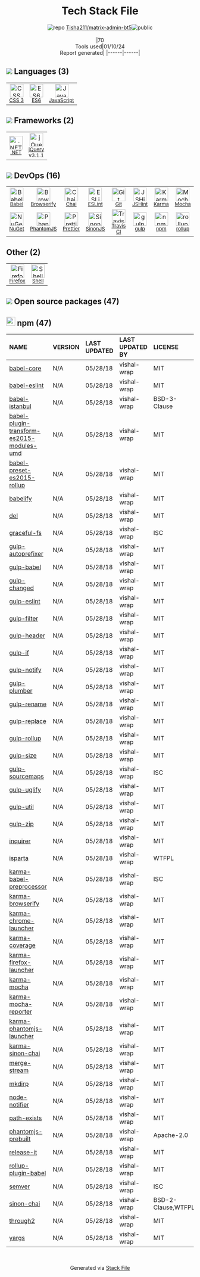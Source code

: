 <!--
&lt;--- Readme.md Snippet without images Start ---&gt;
## Tech Stack
Tisha211/matrix-admin-bt5 is built on the following main stack:

- [Mocha](http://mochajs.org/) – Javascript Testing Framework
- [gulp](http://gulpjs.com/) – JS Build Tools / JS Task Runners
- [Browserify](http://browserify.org/) – Front End Package Manager
- [.NET](http://www.microsoft.com/net/) – Frameworks (Full Stack)
- [jQuery](http://jquery.com/) – Javascript UI Libraries
- [JavaScript](https://developer.mozilla.org/en-US/docs/Web/JavaScript) – Languages
- [Karma](http://karma-runner.github.io/) – Browser Testing
- [Chai](http://chaijs.com/) – Javascript Testing Framework
- [PhantomJS](https://phantomjs.org/) – Headless Browsers
- [JSHint](http://www.jshint.com/about/) – Code Review
- [Babel](http://babeljs.io/) – JavaScript Compilers
- [ESLint](http://eslint.org/) – Code Review
- [SinonJS](http://sinonjs.org/) – Javascript Testing Framework
- [ES6](http://www.ecma-international.org/ecma-262/6.0/) – Languages
- [rollup](http://rollupjs.org/) – JS Build Tools / JS Task Runners
- [Shell](https://en.wikipedia.org/wiki/Shell_script) – Shells
- [Prettier](https://prettier.io/) – Code Review
- [Firefox](https://www.mozilla.org/en-US/firefox/) – Web Browser
- [Travis CI](http://travis-ci.com/) – Continuous Integration

Full tech stack [here](/techstack.md)

&lt;--- Readme.md Snippet without images End ---&gt;

&lt;--- Readme.md Snippet with images Start ---&gt;
## Tech Stack
Tisha211/matrix-admin-bt5 is built on the following main stack:

- <img width='25' height='25' src='https://img.stackshare.io/service/832/mocha.png' alt='Mocha'/> [Mocha](http://mochajs.org/) – Javascript Testing Framework
- <img width='25' height='25' src='https://img.stackshare.io/service/844/iruTC031.png' alt='gulp'/> [gulp](http://gulpjs.com/) – JS Build Tools / JS Task Runners
- <img width='25' height='25' src='https://img.stackshare.io/service/849/9esmqty2.png' alt='Browserify'/> [Browserify](http://browserify.org/) – Front End Package Manager
- <img width='25' height='25' src='https://img.stackshare.io/service/1014/IoPy1dce_400x400.png' alt='.NET'/> [.NET](http://www.microsoft.com/net/) – Frameworks (Full Stack)
- <img width='25' height='25' src='https://img.stackshare.io/service/1021/lxEKmMnB_400x400.jpg' alt='jQuery'/> [jQuery](http://jquery.com/) – Javascript UI Libraries
- <img width='25' height='25' src='https://img.stackshare.io/service/1209/javascript.jpeg' alt='JavaScript'/> [JavaScript](https://developer.mozilla.org/en-US/docs/Web/JavaScript) – Languages
- <img width='25' height='25' src='https://img.stackshare.io/service/1420/TidYGd6a.png' alt='Karma'/> [Karma](http://karma-runner.github.io/) – Browser Testing
- <img width='25' height='25' src='https://img.stackshare.io/service/1725/chai.png' alt='Chai'/> [Chai](http://chaijs.com/) – Javascript Testing Framework
- <img width='25' height='25' src='https://img.stackshare.io/service/1832/phantomjs.png' alt='PhantomJS'/> [PhantomJS](https://phantomjs.org/) – Headless Browsers
- <img width='25' height='25' src='https://img.stackshare.io/service/1945/mzh2bRes_400x400.png' alt='JSHint'/> [JSHint](http://www.jshint.com/about/) – Code Review
- <img width='25' height='25' src='https://img.stackshare.io/service/2739/-1wfGjNw.png' alt='Babel'/> [Babel](http://babeljs.io/) – JavaScript Compilers
- <img width='25' height='25' src='https://img.stackshare.io/service/3337/Q4L7Jncy.jpg' alt='ESLint'/> [ESLint](http://eslint.org/) – Code Review
- <img width='25' height='25' src='https://img.stackshare.io/service/3509/logo.png' alt='SinonJS'/> [SinonJS](http://sinonjs.org/) – Javascript Testing Framework
- <img width='25' height='25' src='https://img.stackshare.io/service/4109/16407404782_8b9c57eab3.jpg' alt='ES6'/> [ES6](http://www.ecma-international.org/ecma-262/6.0/) – Languages
- <img width='25' height='25' src='https://img.stackshare.io/service/4423/zE8RTn9E_400x400.jpg' alt='rollup'/> [rollup](http://rollupjs.org/) – JS Build Tools / JS Task Runners
- <img width='25' height='25' src='https://img.stackshare.io/service/4631/default_c2062d40130562bdc836c13dbca02d318205a962.png' alt='Shell'/> [Shell](https://en.wikipedia.org/wiki/Shell_script) – Shells
- <img width='25' height='25' src='https://img.stackshare.io/service/7035/default_66f265943abed56bcdbfca1c866a4261b1fbb063.jpg' alt='Prettier'/> [Prettier](https://prettier.io/) – Code Review
- <img width='25' height='25' src='https://img.stackshare.io/service/8705/768px-Firefox_Logo__2017.svg.png' alt='Firefox'/> [Firefox](https://www.mozilla.org/en-US/firefox/) – Web Browser
- <img width='25' height='25' src='https://img.stackshare.io/service/460/Lu6cGu0z_400x400.png' alt='Travis CI'/> [Travis CI](http://travis-ci.com/) – Continuous Integration

Full tech stack [here](/techstack.md)

&lt;--- Readme.md Snippet with images End ---&gt;
-->
<div align="center">

# Tech Stack File
![](https://img.stackshare.io/repo.svg "repo") [Tisha211/matrix-admin-bt5](https://github.com/Tisha211/matrix-admin-bt5)![](https://img.stackshare.io/public_badge.svg "public")
<br/><br/>
|70<br/>Tools used|01/10/24 <br/>Report generated|
|------|------|
</div>

## <img src='https://img.stackshare.io/languages.svg'/> Languages (3)
<table><tr>
  <td align='center'>
  <img width='36' height='36' src='https://img.stackshare.io/service/6727/css.png' alt='CSS 3'>
  <br>
  <sub><a href="https://developer.mozilla.org/en-US/docs/Web/CSS/CSS3">CSS 3</a></sub>
  <br>
  <sub></sub>
</td>

<td align='center'>
  <img width='36' height='36' src='https://img.stackshare.io/service/4109/16407404782_8b9c57eab3.jpg' alt='ES6'>
  <br>
  <sub><a href="http://www.ecma-international.org/ecma-262/6.0/">ES6</a></sub>
  <br>
  <sub></sub>
</td>

<td align='center'>
  <img width='36' height='36' src='https://img.stackshare.io/service/1209/javascript.jpeg' alt='JavaScript'>
  <br>
  <sub><a href="https://developer.mozilla.org/en-US/docs/Web/JavaScript">JavaScript</a></sub>
  <br>
  <sub></sub>
</td>

</tr>
</table>

## <img src='https://img.stackshare.io/frameworks.svg'/> Frameworks (2)
<table><tr>
  <td align='center'>
  <img width='36' height='36' src='https://img.stackshare.io/service/1014/IoPy1dce_400x400.png' alt='.NET'>
  <br>
  <sub><a href="http://www.microsoft.com/net/">.NET</a></sub>
  <br>
  <sub></sub>
</td>

<td align='center'>
  <img width='36' height='36' src='https://img.stackshare.io/service/1021/lxEKmMnB_400x400.jpg' alt='jQuery'>
  <br>
  <sub><a href="http://jquery.com/">jQuery</a></sub>
  <br>
  <sub>v3.1.1</sub>
</td>

</tr>
</table>

## <img src='https://img.stackshare.io/devops.svg'/> DevOps (16)
<table><tr>
  <td align='center'>
  <img width='36' height='36' src='https://img.stackshare.io/service/2739/-1wfGjNw.png' alt='Babel'>
  <br>
  <sub><a href="http://babeljs.io/">Babel</a></sub>
  <br>
  <sub></sub>
</td>

<td align='center'>
  <img width='36' height='36' src='https://img.stackshare.io/service/849/9esmqty2.png' alt='Browserify'>
  <br>
  <sub><a href="http://browserify.org/">Browserify</a></sub>
  <br>
  <sub></sub>
</td>

<td align='center'>
  <img width='36' height='36' src='https://img.stackshare.io/service/1725/chai.png' alt='Chai'>
  <br>
  <sub><a href="http://chaijs.com/">Chai</a></sub>
  <br>
  <sub></sub>
</td>

<td align='center'>
  <img width='36' height='36' src='https://img.stackshare.io/service/3337/Q4L7Jncy.jpg' alt='ESLint'>
  <br>
  <sub><a href="http://eslint.org/">ESLint</a></sub>
  <br>
  <sub></sub>
</td>

<td align='center'>
  <img width='36' height='36' src='https://img.stackshare.io/service/1046/git.png' alt='Git'>
  <br>
  <sub><a href="http://git-scm.com/">Git</a></sub>
  <br>
  <sub></sub>
</td>

<td align='center'>
  <img width='36' height='36' src='https://img.stackshare.io/service/1945/mzh2bRes_400x400.png' alt='JSHint'>
  <br>
  <sub><a href="http://www.jshint.com/about/">JSHint</a></sub>
  <br>
  <sub></sub>
</td>

<td align='center'>
  <img width='36' height='36' src='https://img.stackshare.io/service/1420/TidYGd6a.png' alt='Karma'>
  <br>
  <sub><a href="http://karma-runner.github.io/">Karma</a></sub>
  <br>
  <sub></sub>
</td>

<td align='center'>
  <img width='36' height='36' src='https://img.stackshare.io/service/832/mocha.png' alt='Mocha'>
  <br>
  <sub><a href="http://mochajs.org/">Mocha</a></sub>
  <br>
  <sub></sub>
</td>

</tr>
<tr>
  <td align='center'>
  <img width='36' height='36' src='https://img.stackshare.io/service/2637/6I3oEOP4_400x400.jpg' alt='NuGet'>
  <br>
  <sub><a href="https://www.nuget.org/">NuGet</a></sub>
  <br>
  <sub></sub>
</td>

<td align='center'>
  <img width='36' height='36' src='https://img.stackshare.io/service/1832/phantomjs.png' alt='PhantomJS'>
  <br>
  <sub><a href="https://phantomjs.org/">PhantomJS</a></sub>
  <br>
  <sub></sub>
</td>

<td align='center'>
  <img width='36' height='36' src='https://img.stackshare.io/service/7035/default_66f265943abed56bcdbfca1c866a4261b1fbb063.jpg' alt='Prettier'>
  <br>
  <sub><a href="https://prettier.io/">Prettier</a></sub>
  <br>
  <sub></sub>
</td>

<td align='center'>
  <img width='36' height='36' src='https://img.stackshare.io/service/3509/logo.png' alt='SinonJS'>
  <br>
  <sub><a href="http://sinonjs.org/">SinonJS</a></sub>
  <br>
  <sub></sub>
</td>

<td align='center'>
  <img width='36' height='36' src='https://img.stackshare.io/service/460/Lu6cGu0z_400x400.png' alt='Travis CI'>
  <br>
  <sub><a href="http://travis-ci.com/">Travis CI</a></sub>
  <br>
  <sub></sub>
</td>

<td align='center'>
  <img width='36' height='36' src='https://img.stackshare.io/service/844/iruTC031.png' alt='gulp'>
  <br>
  <sub><a href="http://gulpjs.com/">gulp</a></sub>
  <br>
  <sub></sub>
</td>

<td align='center'>
  <img width='36' height='36' src='https://img.stackshare.io/service/1120/lejvzrnlpb308aftn31u.png' alt='npm'>
  <br>
  <sub><a href="https://www.npmjs.com/">npm</a></sub>
  <br>
  <sub></sub>
</td>

<td align='center'>
  <img width='36' height='36' src='https://img.stackshare.io/service/4423/zE8RTn9E_400x400.jpg' alt='rollup'>
  <br>
  <sub><a href="http://rollupjs.org/">rollup</a></sub>
  <br>
  <sub></sub>
</td>

</tr>
</table>

## Other (2)
<table><tr>
  <td align='center'>
  <img width='36' height='36' src='https://img.stackshare.io/service/8705/768px-Firefox_Logo__2017.svg.png' alt='Firefox'>
  <br>
  <sub><a href="https://www.mozilla.org/en-US/firefox/">Firefox</a></sub>
  <br>
  <sub></sub>
</td>

<td align='center'>
  <img width='36' height='36' src='https://img.stackshare.io/service/4631/default_c2062d40130562bdc836c13dbca02d318205a962.png' alt='Shell'>
  <br>
  <sub><a href="https://en.wikipedia.org/wiki/Shell_script">Shell</a></sub>
  <br>
  <sub></sub>
</td>

</tr>
</table>


## <img src='https://img.stackshare.io/group.svg' /> Open source packages (47)</h2>

## <img width='24' height='24' src='https://img.stackshare.io/service/1120/lejvzrnlpb308aftn31u.png'/> npm (47)

|NAME|VERSION|LAST UPDATED|LAST UPDATED BY|LICENSE|VULNERABILITIES|
|:------|:------|:------|:------|:------|:------|
|[babel-core](https://www.npmjs.com/babel-core)|N/A|05/28/18|vishal-wrap |MIT|N/A|
|[babel-eslint](https://www.npmjs.com/babel-eslint)|N/A|05/28/18|vishal-wrap |MIT|N/A|
|[babel-istanbul](https://www.npmjs.com/babel-istanbul)|N/A|05/28/18|vishal-wrap |BSD-3-Clause|N/A|
|[babel-plugin-transform-es2015-modules-umd](https://www.npmjs.com/babel-plugin-transform-es2015-modules-umd)|N/A|05/28/18|vishal-wrap |MIT|N/A|
|[babel-preset-es2015-rollup](https://www.npmjs.com/babel-preset-es2015-rollup)|N/A|05/28/18|vishal-wrap |MIT|N/A|
|[babelify](https://www.npmjs.com/babelify)|N/A|05/28/18|vishal-wrap |MIT|N/A|
|[del](https://www.npmjs.com/del)|N/A|05/28/18|vishal-wrap |MIT|N/A|
|[graceful-fs](https://www.npmjs.com/graceful-fs)|N/A|05/28/18|vishal-wrap |ISC|N/A|
|[gulp-autoprefixer](https://www.npmjs.com/gulp-autoprefixer)|N/A|05/28/18|vishal-wrap |MIT|N/A|
|[gulp-babel](https://www.npmjs.com/gulp-babel)|N/A|05/28/18|vishal-wrap |MIT|N/A|
|[gulp-changed](https://www.npmjs.com/gulp-changed)|N/A|05/28/18|vishal-wrap |MIT|N/A|
|[gulp-eslint](https://www.npmjs.com/gulp-eslint)|N/A|05/28/18|vishal-wrap |MIT|N/A|
|[gulp-filter](https://www.npmjs.com/gulp-filter)|N/A|05/28/18|vishal-wrap |MIT|N/A|
|[gulp-header](https://www.npmjs.com/gulp-header)|N/A|05/28/18|vishal-wrap |MIT|N/A|
|[gulp-if](https://www.npmjs.com/gulp-if)|N/A|05/28/18|vishal-wrap |MIT|N/A|
|[gulp-notify](https://www.npmjs.com/gulp-notify)|N/A|05/28/18|vishal-wrap |MIT|N/A|
|[gulp-plumber](https://www.npmjs.com/gulp-plumber)|N/A|05/28/18|vishal-wrap |MIT|N/A|
|[gulp-rename](https://www.npmjs.com/gulp-rename)|N/A|05/28/18|vishal-wrap |MIT|N/A|
|[gulp-replace](https://www.npmjs.com/gulp-replace)|N/A|05/28/18|vishal-wrap |MIT|N/A|
|[gulp-rollup](https://www.npmjs.com/gulp-rollup)|N/A|05/28/18|vishal-wrap |MIT|N/A|
|[gulp-size](https://www.npmjs.com/gulp-size)|N/A|05/28/18|vishal-wrap |MIT|N/A|
|[gulp-sourcemaps](https://www.npmjs.com/gulp-sourcemaps)|N/A|05/28/18|vishal-wrap |ISC|N/A|
|[gulp-uglify](https://www.npmjs.com/gulp-uglify)|N/A|05/28/18|vishal-wrap |MIT|N/A|
|[gulp-util](https://www.npmjs.com/gulp-util)|N/A|05/28/18|vishal-wrap |MIT|N/A|
|[gulp-zip](https://www.npmjs.com/gulp-zip)|N/A|05/28/18|vishal-wrap |MIT|N/A|
|[inquirer](https://www.npmjs.com/inquirer)|N/A|05/28/18|vishal-wrap |MIT|N/A|
|[isparta](https://www.npmjs.com/isparta)|N/A|05/28/18|vishal-wrap |WTFPL|N/A|
|[karma-babel-preprocessor](https://www.npmjs.com/karma-babel-preprocessor)|N/A|05/28/18|vishal-wrap |ISC|N/A|
|[karma-browserify](https://www.npmjs.com/karma-browserify)|N/A|05/28/18|vishal-wrap |MIT|N/A|
|[karma-chrome-launcher](https://www.npmjs.com/karma-chrome-launcher)|N/A|05/28/18|vishal-wrap |MIT|N/A|
|[karma-coverage](https://www.npmjs.com/karma-coverage)|N/A|05/28/18|vishal-wrap |MIT|N/A|
|[karma-firefox-launcher](https://www.npmjs.com/karma-firefox-launcher)|N/A|05/28/18|vishal-wrap |MIT|N/A|
|[karma-mocha](https://www.npmjs.com/karma-mocha)|N/A|05/28/18|vishal-wrap |MIT|N/A|
|[karma-mocha-reporter](https://www.npmjs.com/karma-mocha-reporter)|N/A|05/28/18|vishal-wrap |MIT|N/A|
|[karma-phantomjs-launcher](https://www.npmjs.com/karma-phantomjs-launcher)|N/A|05/28/18|vishal-wrap |MIT|N/A|
|[karma-sinon-chai](https://www.npmjs.com/karma-sinon-chai)|N/A|05/28/18|vishal-wrap |MIT|N/A|
|[merge-stream](https://www.npmjs.com/merge-stream)|N/A|05/28/18|vishal-wrap |MIT|N/A|
|[mkdirp](https://www.npmjs.com/mkdirp)|N/A|05/28/18|vishal-wrap |MIT|N/A|
|[node-notifier](https://www.npmjs.com/node-notifier)|N/A|05/28/18|vishal-wrap |MIT|N/A|
|[path-exists](https://www.npmjs.com/path-exists)|N/A|05/28/18|vishal-wrap |MIT|N/A|
|[phantomjs-prebuilt](https://www.npmjs.com/phantomjs-prebuilt)|N/A|05/28/18|vishal-wrap |Apache-2.0|N/A|
|[release-it](https://www.npmjs.com/release-it)|N/A|05/28/18|vishal-wrap |MIT|N/A|
|[rollup-plugin-babel](https://www.npmjs.com/rollup-plugin-babel)|N/A|05/28/18|vishal-wrap |MIT|N/A|
|[semver](https://www.npmjs.com/semver)|N/A|05/28/18|vishal-wrap |ISC|N/A|
|[sinon-chai](https://www.npmjs.com/sinon-chai)|N/A|05/28/18|vishal-wrap |BSD-2-Clause,WTFPL|N/A|
|[through2](https://www.npmjs.com/through2)|N/A|05/28/18|vishal-wrap |MIT|N/A|
|[yargs](https://www.npmjs.com/yargs)|N/A|05/28/18|vishal-wrap |MIT|N/A|

<br/>
<div align='center'>

Generated via [Stack File](https://github.com/marketplace/stack-file)
